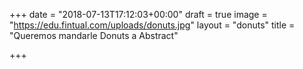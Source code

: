 +++
date = "2018-07-13T17:12:03+00:00"
draft = true
image = "https://edu.fintual.com/uploads/donuts.jpg"
layout = "donuts"
title = "Queremos mandarle Donuts a Abstract"

+++
